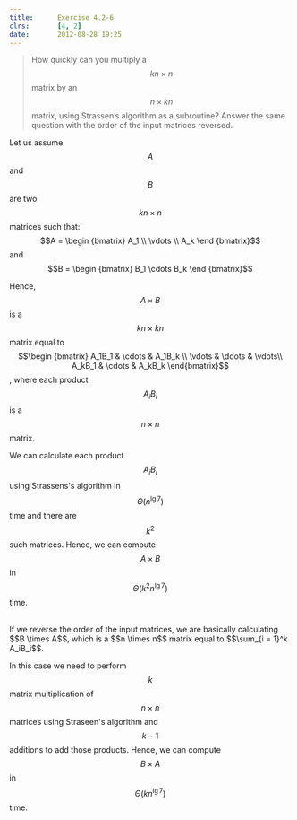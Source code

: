 ```yaml
---
title:      Exercise 4.2-6
clrs:       [4, 2]
date:       2012-08-28 19:25
---
```


>How quickly can you multiply a $$kn \times n$$ matrix by an $$n \times kn$$ matrix, using Strassen’s algorithm as a subroutine? Answer the same question with the order of the input matrices reversed.

Let us assume $$A$$ and $$B$$ are two $$kn \times n$$ matrices such that: $$A = \begin {bmatrix} A_1 \\ \vdots \\ A_k \end {bmatrix}$$ and $$B = \begin {bmatrix} B_1 \cdots B_k \end {bmatrix}$$

Hence, $$A \times B$$ is a $$kn \times kn$$ matrix equal to $$\begin {bmatrix}
A_1B_1 & \cdots & A_1B_k \\
\vdots & \ddots & \vdots\\
A_kB_1 & \cdots & A_kB_k
\end{bmatrix}$$ , where each product $$A_iB_i$$ is a $$n \times n$$ matrix.

We can calculate each product $$A_iB_i$$ using Strassens's algorithm in $$\Theta(n^{\lg 7})$$ time and there are $$k^2$$ such matrices. Hence, we can compute $$A \times B$$ in $$\Theta(k^2 n^{\lg 7})$$ time.

<br/>
If we reverse the order of the input matrices, we are basically calculating $$B \times A$$, which is a $$n \times n$$ matrix equal to $$\sum_{i = 1}^k A_iB_i$$.

In this case we need to perform $$k$$ matrix multiplication of $$n \times n$$ matrices using Straseen's algorithm and $$k - 1$$ additions to add those products. Hence, we can compute $$B \times A$$ in $$\Theta(kn^{\lg 7})$$ time.
